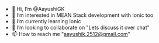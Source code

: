 - 👋 Hi, I’m @AayushiGK
- 👀 I’m interested in MEAN Stack development with Ionic too
- 🌱 I’m currently learning Ionic
- 💞️ I’m looking to collaborate on "Lets discuss it over chat"
- 📫 How to reach me "aayushik.2512@gmail.com"

<!---
AayushiGK/AayushiGK is a ✨ special ✨ repository because its `README.md` (this file) appears on your GitHub profile.
You can click the Preview link to take a look at your changes.
--->

